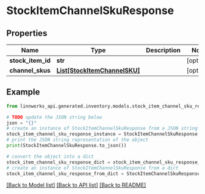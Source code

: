 # StockItemChannelSkuResponse


## Properties

Name | Type | Description | Notes
------------ | ------------- | ------------- | -------------
**stock_item_id** | **str** |  | [optional] 
**channel_skus** | [**List[StockItemChannelSKU]**](StockItemChannelSKU.md) |  | [optional] 

## Example

```python
from linnworks_api.generated.inventory.models.stock_item_channel_sku_response import StockItemChannelSkuResponse

# TODO update the JSON string below
json = "{}"
# create an instance of StockItemChannelSkuResponse from a JSON string
stock_item_channel_sku_response_instance = StockItemChannelSkuResponse.from_json(json)
# print the JSON string representation of the object
print(StockItemChannelSkuResponse.to_json())

# convert the object into a dict
stock_item_channel_sku_response_dict = stock_item_channel_sku_response_instance.to_dict()
# create an instance of StockItemChannelSkuResponse from a dict
stock_item_channel_sku_response_from_dict = StockItemChannelSkuResponse.from_dict(stock_item_channel_sku_response_dict)
```
[[Back to Model list]](../README.md#documentation-for-models) [[Back to API list]](../README.md#documentation-for-api-endpoints) [[Back to README]](../README.md)


